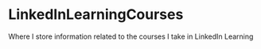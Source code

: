 # LinkedInLearningCourses
Where I store information related to the courses I take in LinkedIn Learning
